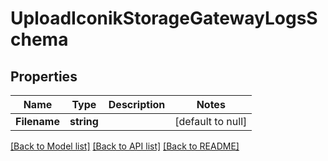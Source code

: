 # UploadIconikStorageGatewayLogsSchema

## Properties
Name | Type | Description | Notes
------------ | ------------- | ------------- | -------------
**Filename** | **string** |  | [default to null]

[[Back to Model list]](../README.md#documentation-for-models) [[Back to API list]](../README.md#documentation-for-api-endpoints) [[Back to README]](../README.md)


